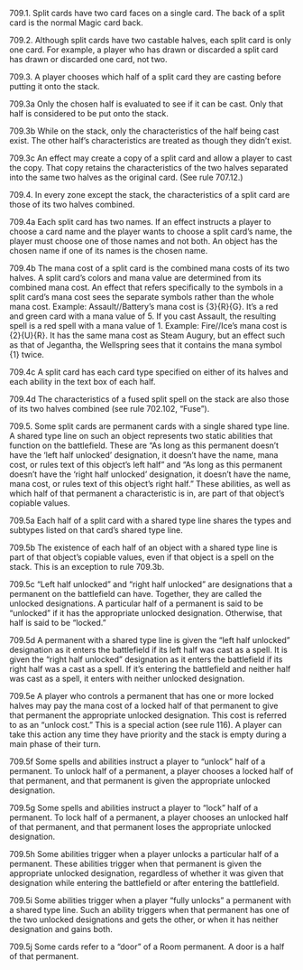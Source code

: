 709.1. Split cards have two card faces on a single card. The back of a split card is the normal Magic card back.

709.2. Although split cards have two castable halves, each split card is only one card. For example, a player who has drawn or discarded a split card has drawn or discarded one card, not two.

709.3. A player chooses which half of a split card they are casting before putting it onto the stack.

709.3a Only the chosen half is evaluated to see if it can be cast. Only that half is considered to be put onto the stack.

709.3b While on the stack, only the characteristics of the half being cast exist. The other half’s characteristics are treated as though they didn’t exist.

709.3c An effect may create a copy of a split card and allow a player to cast the copy. That copy retains the characteristics of the two halves separated into the same two halves as the original card. (See rule 707.12.)

709.4. In every zone except the stack, the characteristics of a split card are those of its two halves combined.

709.4a Each split card has two names. If an effect instructs a player to choose a card name and the player wants to choose a split card’s name, the player must choose one of those names and not both. An object has the chosen name if one of its names is the chosen name.

709.4b The mana cost of a split card is the combined mana costs of its two halves. A split card’s colors and mana value are determined from its combined mana cost. An effect that refers specifically to the symbols in a split card’s mana cost sees the separate symbols rather than the whole mana cost.
Example: Assault//Battery’s mana cost is {3}{R}{G}. It’s a red and green card with a mana value of 5. If you cast Assault, the resulting spell is a red spell with a mana value of 1.
Example: Fire//Ice’s mana cost is {2}{U}{R}. It has the same mana cost as Steam Augury, but an effect such as that of Jegantha, the Wellspring sees that it contains the mana symbol {1} twice.

709.4c A split card has each card type specified on either of its halves and each ability in the text box of each half.

709.4d The characteristics of a fused split spell on the stack are also those of its two halves combined (see rule 702.102, “Fuse”).

709.5. Some split cards are permanent cards with a single shared type line. A shared type line on such an object represents two static abilities that function on the battlefield. These are “As long as this permanent doesn’t have the ‘left half unlocked’ designation, it doesn’t have the name, mana cost, or rules text of this object’s left half” and “As long as this permanent doesn’t have the ‘right half unlocked’ designation, it doesn’t have the name, mana cost, or rules text of this object’s right half.” These abilities, as well as which half of that permanent a characteristic is in, are part of that object’s copiable values.

709.5a Each half of a split card with a shared type line shares the types and subtypes listed on that card’s shared type line.

709.5b The existence of each half of an object with a shared type line is part of that object’s copiable values, even if that object is a spell on the stack. This is an exception to rule 709.3b.

709.5c “Left half unlocked” and “right half unlocked” are designations that a permanent on the battlefield can have. Together, they are called the unlocked designations. A particular half of a permanent is said to be “unlocked” if it has the appropriate unlocked designation. Otherwise, that half is said to be “locked.”

709.5d A permanent with a shared type line is given the “left half unlocked” designation as it enters the battlefield if its left half was cast as a spell. It is given the “right half unlocked” designation as it enters the battlefield if its right half was a cast as a spell. If it’s entering the battlefield and neither half was cast as a spell, it enters with neither unlocked designation.

709.5e A player who controls a permanent that has one or more locked halves may pay the mana cost of a locked half of that permanent to give that permanent the appropriate unlocked designation. This cost is referred to as an “unlock cost.” This is a special action (see rule 116). A player can take this action any time they have priority and the stack is empty during a main phase of their turn.

709.5f Some spells and abilities instruct a player to “unlock” half of a permanent. To unlock half of a permanent, a player chooses a locked half of that permanent, and that permanent is given the appropriate unlocked designation.

709.5g Some spells and abilities instruct a player to “lock” half of a permanent. To lock half of a permanent, a player chooses an unlocked half of that permanent, and that permanent loses the appropriate unlocked designation.

709.5h Some abilities trigger when a player unlocks a particular half of a permanent. These abilities trigger when that permanent is given the appropriate unlocked designation, regardless of whether it was given that designation while entering the battlefield or after entering the battlefield.

709.5i Some abilities trigger when a player “fully unlocks” a permanent with a shared type line. Such an ability triggers when that permanent has one of the two unlocked designations and gets the other, or when it has neither designation and gains both.

709.5j Some cards refer to a “door” of a Room permanent. A door is a half of that permanent.